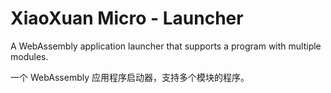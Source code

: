 # XiaoXuan Micro - Launcher

A WebAssembly application launcher that supports a program with multiple modules.

一个 WebAssembly 应用程序启动器，支持多个模块的程序。
